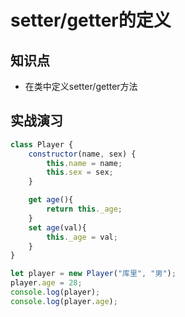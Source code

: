 setter/getter的定义
===================

## 知识点

* 在类中定义setter/getter方法

## 实战演习

~~~js
class Player {
    constructor(name, sex) {
        this.name = name;
        this.sex = sex;
    }

    get age(){
        return this._age;
    }
    set age(val){
        this._age = val;
    }
}

let player = new Player("库里", "男");
player.age = 28;
console.log(player);
console.log(player.age);
~~~
